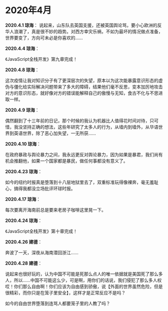 # 2020年4月

**2020.4.1 琼海**：
说起来，山东队去英国支援，还被英国舆论骂，要小心欧洲的反华人浪潮了，真是很不妙的趋势。对西方幸灾乐祸，不如为最坏的情况做点准备，世界要变了，方向可未必是你喜欢的……

**2020.4.4 琼海**：

《JavaScript全栈开发》第九章完成！

**2020.4.8 琼海**：

这次疫情让我对知识分子有了更深层次的失望，原本以为这次能暴露意识形态的虚伪与僵化给实际解决问题带来了多大的障碍，结果他们毫不反思，变本加厉地攻击对方的意识形态，就好像对方的错误能解释自己的傲慢与无知，食古不化与不思进取一样。

**2020.4.9 琼海**：

偶然翻到了十三年前的日记，那个时候的我认为机器比人值得花时间对待，只可惜，我没坚持正确的想法，这些年研究了太多人的行为，从墙内到墙外，从华语世界到英语世界，除了恶心加失望，一无所获……

**2020.4.10 琼海**：

在政府暴政与舆论暴力之间，我永远更反对舆论暴力，因为如果是暴君，我们尚有机会推翻他，如果一个国家都是暴民，做任何事都没有意义了。

**2020.4.23 琼海**：

如今的纽约时报真是堕落到十八层地狱里去了，双重标准玩得像裸奔，毫无羞耻心，搞得我都没立场批评环球时报。

**2020.4.17 琼海**：

每次要离开海南前总是要来老房子咖啡这里晃一下。

**2020.4.24 琼海**：

《JavaScript全栈开发》第十章完成！

**2020.4.26 建德**：

奔波了一天，深夜从海南潜回浙江……

**2020.4.28 建德**：

说起来也很好玩的，认为中国不可能是死那么点人的唯一依据就是美国死了那么多人，所以……中国不可能这么少，可是啊，用你们的话说，我们侵犯了那么多人权哎！你们那么自由啊！你们应该为自由感到骄傲，说【外面的世界虽然危险，但是很精彩，而你只是在笼子里安全】，这样才是正常反应不是吗？

如今的自由世界堕落到连骂人都要笼子里的人教了吗？
